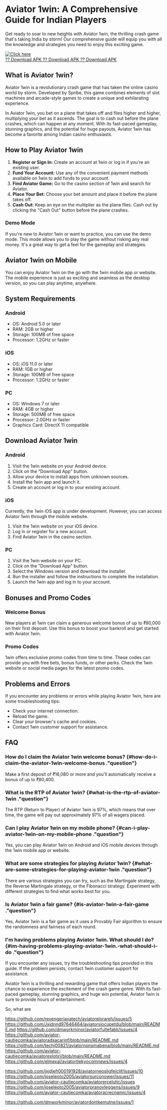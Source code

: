 

# Aviator 1win: A Comprehensive Guide for Indian Players

Get ready to soar to new heights with Aviator 1win, the thrilling crash
game that\'s taking India by storm! Our comprehensive guide will equip
you with all the knowledge and strategies you need to enjoy this
exciting game.

[![Click
here](https://readscoops.com/wp-content/uploads/2023/03/Readscoop-aviator-1-1.jpg)](https://traff.sbs/deff)\
[?? Download APK ?? Download APK ?? Download
APK](https://traff.sbs/deff)




## What is Aviator 1win?

Aviator 1win is a revolutionary crash game that has taken the online
casino world by storm. Developed by Spribe, this game combines elements
of slot machines and arcade-style games to create a unique and
exhilarating experience.

In Aviator 1win, you bet on a plane that takes off and flies higher and
higher, multiplying your bet as it ascends. The goal is to cash out
before the plane crashes, which can happen at any moment. With its
fast-paced gameplay, stunning graphics, and the potential for huge
payouts, Aviator 1win has become a favorite among Indian casino
enthusiasts.

## How to Play Aviator 1win

1.  **Register or Sign In:** Create an account at 1win or log in if
    you\'re an existing user.
2.  **Fund Your Account:** Use any of the convenient payment methods
    available on 1win to add funds to your account.
3.  **Find Aviator Game:** Go to the casino section of 1win and search
    for Aviator.
4.  **Place Your Bet:** Choose your bet amount and place it before the
    plane takes off.
5.  **Cash Out:** Keep an eye on the multiplier as the plane flies. Cash
    out by clicking the "Cash Out" button before the plane
    crashes.

### Demo Mode

If you\'re new to Aviator 1win or want to practice, you can use the demo
mode. This mode allows you to play the game without risking any real
money. It\'s a great way to get a feel for the gameplay and strategies.

## Aviator 1win on Mobile

You can enjoy Aviator 1win on the go with the 1win mobile app or
website. The mobile experience is just as exciting and seamless as the
desktop version, so you can play anytime, anywhere.

## System Requirements

### Android

-   OS: Android 5.0 or later
-   RAM: 2GB or higher
-   Storage: 100MB of free space
-   Processor: 1.2GHz or faster

### iOS

-   OS: iOS 11.0 or later
-   RAM: 1GB or higher
-   Storage: 100MB of free space
-   Processor: 1.2GHz or faster

### PC

-   OS: Windows 7 or later
-   RAM: 4GB or higher
-   Storage: 500MB of free space
-   Processor: 2.0GHz or faster
-   Graphics Card: DirectX 11 compatible

## Download Aviator 1win

### Android

1.  Visit the 1win website on your Android device.
2.  Click on the "Download App" button.
3.  Allow your device to install apps from unknown sources.
4.  Install the 1win app and launch it.
5.  Create an account or log in to your existing account.

### iOS

Currently, the 1win iOS app is under development. However, you can
access Aviator 1win through the mobile website.

1.  Visit the 1win website on your iOS device.
2.  Log in or register for a new account.
3.  Find Aviator 1win in the casino section.

### PC

1.  Visit the 1win website on your PC.
2.  Click on the "Download App" button.
3.  Select the Windows version and download the installer.
4.  Run the installer and follow the instructions to complete the
    installation.
5.  Launch the 1win app and log in to your account.

## Bonuses and Promo Codes

### Welcome Bonus

New players at 1win can claim a generous welcome bonus of up to ₹80,000
on their first deposit. Use this bonus to boost your bankroll and get
started with Aviator 1win.

### Promo Codes

1win offers exclusive promo codes from time to time. These codes can
provide you with free bets, bonus funds, or other perks. Check the 1win
website or social media pages for the latest promo codes.

## Problems and Errors

If you encounter any problems or errors while playing Aviator 1win, here
are some troubleshooting tips:

-   Check your internet connection.
-   Reload the game.
-   Clear your browser\'s cache and cookies.
-   Contact 1win customer support for assistance.

## FAQ




### How do I claim the Aviator 1win welcome bonus? {#how-do-i-claim-the-aviator-1win-welcome-bonus ."question"}

Make a first deposit of ₹16,080 or more and you\'ll automatically
receive a bonus of up to ₹80,400.







### What is the RTP of Aviator 1win? {#what-is-the-rtp-of-aviator-1win ."question"}

The RTP (Return to Player) of Aviator 1win is 97%, which means that over
time, the game will pay out approximately 97% of all wagers placed.







### Can I play Aviator 1win on my mobile phone? {#can-i-play-aviator-1win-on-my-mobile-phone ."question"}

Yes, you can play Aviator 1win on Android and iOS mobile devices through
the 1win mobile app or website.







### What are some strategies for playing Aviator 1win? {#what-are-some-strategies-for-playing-aviator-1win ."question"}

There are various strategies you can try, such as the Martingale
strategy, the Reverse Martingale strategy, or the Fibonacci strategy.
Experiment with different strategies to find what works best for you.







### Is Aviator 1win a fair game? {#is-aviator-1win-a-fair-game ."question"}

Yes, Aviator 1win is a fair game as it uses a Provably Fair algorithm to
ensure the randomness and fairness of each round.







### I\'m having problems playing Aviator 1win. What should I do? {#im-having-problems-playing-aviator-1win.-what-should-i-do ."question"}

If you encounter any issues, try the troubleshooting tips provided in
this guide. If the problem persists, contact 1win customer support for
assistance.




Aviator 1win is a thrilling and rewarding game that offers Indian
players the chance to experience the excitement of the crash game genre.
With its fast-paced gameplay, stunning graphics, and huge win potential,
Aviator 1win is sure to provide hours of entertainment.

So, what are

https://github.com/revengerjavatech/aviatorelorareh/issues/5
https://github.com/Jxidnnd97646464/aviatorsiocupetdu/blob/main/README.md
https://github.com/dmworkminor/aviatorfultefabli/issues/4
https://github.com/aviator-cautiecomka/aviatoradsacarinf/blob/main/README.md
https://github.com/techj00821/aviatornonsmabena/blob/main/README.md
https://github.com/aviator-cautiecomka/aviatorexlotiri/blob/main/README.md
https://github.com/elmexal/aviatortiekyocomnews/issues/4

https://github.com/jxjdjeh000191928/aviatorneosligfeiclif/issues/10
https://github.com/joseleoto2005/aviatorsurconower/issues/11
https://github.com/aviator-cautiecomka/aviatorercelutic/issues
https://github.com/joseleoto2005/aviatorpranovleggens/issues/9
https://github.com/aviator-cautiecomka/aviatoracrecnamic/issues/4

https://github.com/dmworkminor/aviatordontkemutne/issues/1
